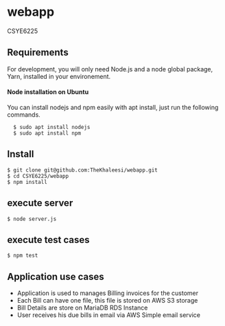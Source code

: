 # webapp
CSYE6225
## Requirements

For development, you will only need Node.js and a node global package, Yarn, installed in your environement.
 #### Node installation on Ubuntu

  You can install nodejs and npm easily with apt install, just run the following commands.

      $ sudo apt install nodejs
      $ sudo apt install npm
## Install

    $ git clone git@github.com:TheKhaleesi/webapp.git
    $ cd CSYE6225/webapp
    $ npm install

## execute server
    $ node server.js
## execute test cases
    $ npm test
## Application use cases
 * Application is used to manages Billing invoices for the customer
 * Each Bill can have one file, this file is stored on AWS S3 storage
 * Bill Details are store on MariaDB RDS Instance
 * User receives his due bills in email via AWS Simple email service
